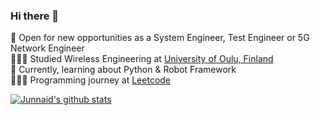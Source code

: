 ### Hi there 👋

<!--
**iamjunnaid/iamjunnaid** is a ✨ _special_ ✨ repository because its `README.md` (this file) appears on your GitHub profile.

Here are some ideas to get you started:
-->
🔭 Open for new opportunities as a System Engineer, Test Engineer or 5G Network Engineer<br/>
👩🏻‍🎓 Studied Wireless Engineering at [University of Oulu, Finland](https://www.oulu.fi/fi)<br/>
💬 Currently, learning about Python & Robot Framework<br/>
👩🏻‍💻 Programming journey at [Leetcode](https://leetcode.com/u/Junnaid966/)<br/>



<!-- GitHub stats from https://github.com/anuraghazra/github-readme-stats -->
[![Junnaid's github stats](https://github-readme-stats.vercel.app/api?username=iamjunnaid&count_private=true&show_icons=true&theme=vision-friendly-dark&hide_rank=false)](https://github.com/anuraghazra/github-readme-stats)
